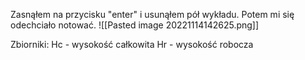 Zasnąłem na przycisku "enter" i usunąłem pół wykładu. Potem mi się odechciało notować.
![[Pasted image 20221114142625.png]]

Zbiorniki:
Hc - wysokość całkowita
Hr - wysokość robocza

